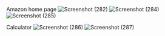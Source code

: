 Amazon home page 
![Screenshot (282)](https://github.com/user-attachments/assets/f4697cdc-f04b-4746-84ba-896bd5125f2e)
![Screenshot (284)](https://github.com/user-attachments/assets/625e3093-9f0b-4561-89c8-fe7e74392d77)
![Screenshot (285)](https://github.com/user-attachments/assets/924c9ac4-7443-4ad5-84fa-89d55cce3937)

Calculator
![Screenshot (286)](https://github.com/user-attachments/assets/364bb5be-6d0d-4107-8823-ed2b86fb6f3f)
![Screenshot (287)](https://github.com/user-attachments/assets/88b2baf8-22ea-4bde-808d-ca29955cca2c)

